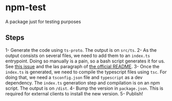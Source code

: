 # npm-test
A package just for testing purposes

## Steps

1- Generate the code using `ts-proto`. The output is on `src/ts`.
2- As the output consists on several files, we need to add them to an `index.ts` entrypoint. Doing so manually is a pain, so a bash script generates it for us. See [this issue](https://github.com/stephenh/ts-proto/issues/522) and the las paragraph of [the official README](https://github.com/stephenh/ts-proto#quickstart).
3- Once the `index.ts` is generated, we need to compile the typescript files using `tsc`. For doing that, we need a `tsconfig.json` file and `typescript` as a dev dependency. The `index.ts` generation step and compilation is on an npm script. The output is on `/dist`.
4- Bump the version in `package.json`. This is required for external clients to install the new version.
5- Publish!
